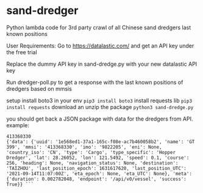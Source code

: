 # sand-dredger
Python lambda code for 3rd party crawl of all Chinese sand dredgers last known positions

User Requirements:
Go to https://datalastic.com/ and get an API key under the free trial

Replace the dummy API key in sand-dredge.py with your new datalastic API key

Run dredger-poll.py to get a response with the last known positions of dredgers based on mmsis


setup
install boto3 in your env
``` pip3 install boto3 ```
install requests lib
``` pip3 install requests ```
download an unzip the package
``` python3 sand-dredge.py ```

you should get back a JSON package with data for the dredgers from API.  example:
```  dredge dredge dredge...
413368330
{'data': {'uuid': '1e568ed1-37a1-165c-f08e-ac7b460058b2', 'name': 'GT 399', 'mmsi': '413368330', 'imo': '9822205', 'eni': None, 'country_iso': 'CN', 'type': 'Cargo', 'type_specific': 'Hopper Dredger', 'lat': 28.26052, 'lon': 121.5492, 'speed': 0.1, 'course': 256, 'heading': None, 'navigation_status': None, 'destination': 'TAIZHOU', 'last_position_epoch': 1631617620, 'last_position_UTC': '2021-09-14T11:07:00Z', 'eta_epoch': None, 'eta_UTC': None}, 'meta': {'duration': 0.002782048, 'endpoint': '/api/v0/vessel', 'success': True}} ``` 
